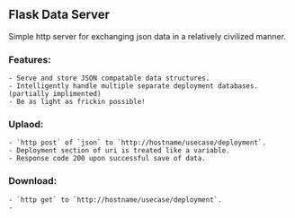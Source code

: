 ## Flask Data Server

  Simple http server for exchanging json data in a relatively civilized manner.

### Features:

    - Serve and store JSON compatable data structures.
    - Intelligently handle multiple separate deployment databases. (partially implimented)
    - Be as light as frickin possible!

### Uplaod:

    - `http post` of `json` to `http://hostname/usecase/deployment`.
    - Deployment section of uri is treated like a variable.
    - Response code 200 upon successful save of data.

### Download:
    - `http get` to `http://hostname/usecase/deployment`.
    -  
